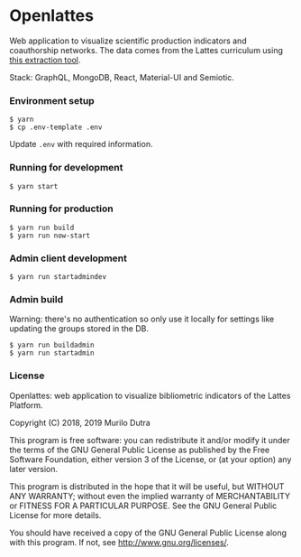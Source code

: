 # Openlattes
Web application to visualize scientific production indicators and coauthorship networks. The data comes from the Lattes curriculum using [this extraction tool](https://github.com/openlattes/extract).

Stack: GraphQL, MongoDB, React, Material-UI and Semiotic.

### Environment setup
```
$ yarn
$ cp .env-template .env
```
Update `.env` with required information.

### Running for development

```
$ yarn start
```

### Running for production
```
$ yarn run build
$ yarn run now-start
```

### Admin client development
```
$ yarn run startadmindev
```

### Admin build

Warning: there's no authentication so only use it locally for settings like updating the groups stored in the DB.

```
$ yarn run buildadmin
$ yarn run startadmin
```

### License

Openlattes: web application to visualize bibliometric indicators of the
Lattes Platform.

Copyright (C) 2018, 2019  Murilo Dutra

This program is free software: you can redistribute it and/or modify
it under the terms of the GNU General Public License as published by
the Free Software Foundation, either version 3 of the License, or
(at your option) any later version.

This program is distributed in the hope that it will be useful,
but WITHOUT ANY WARRANTY; without even the implied warranty of
MERCHANTABILITY or FITNESS FOR A PARTICULAR PURPOSE.  See the
GNU General Public License for more details.

You should have received a copy of the GNU General Public License
along with this program.  If not, see <http://www.gnu.org/licenses/>.
